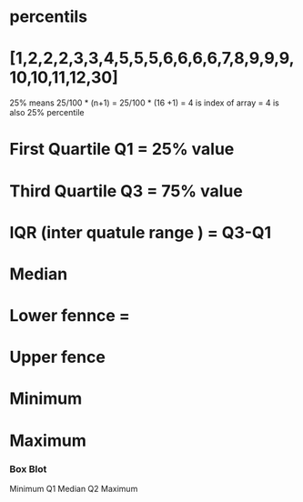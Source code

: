 # percentils
# [1,2,2,2,3,3,4,5,5,5,6,6,6,6,7,8,9,9,9,10,10,11,12,30]

25% means 25/100 * (n+1)
= 25/100 * (16 +1)
= 4 is index of array
= 4 is also 25% percentile
# First Quartile Q1 = 25% value
# Third Quartile Q3 = 75% value
# IQR (inter quatule range ) = Q3-Q1
# Median
# Lower fennce = 
# Upper fence
# Minimum
# Maximum

### Box Blot

Minimum
Q1
Median
Q2
Maximum
